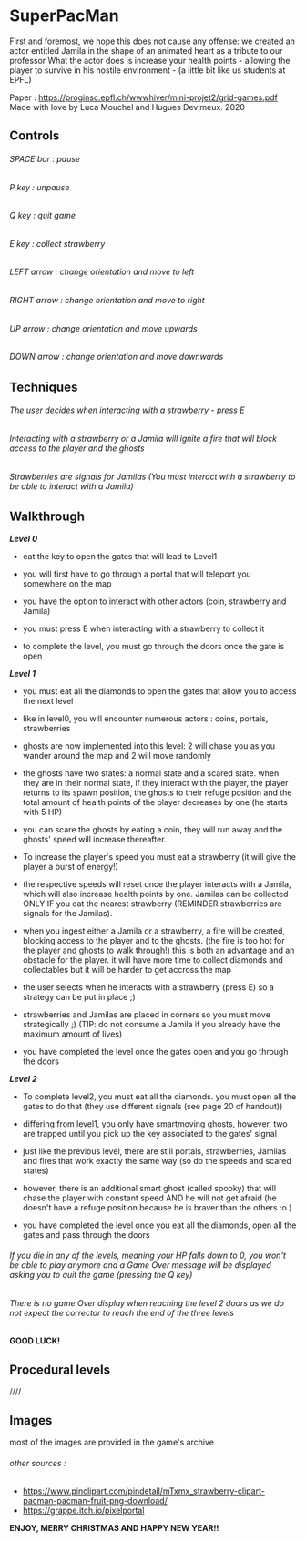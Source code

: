 # SuperPacMan

First and foremost, we hope this does not cause any offense: we created an actor entitled Jamila in the shape of an animated heart as a tribute to our professor
What the actor does is increase your health points - allowing the player to survive in his hostile environment - (a little bit like us students at EPFL)

Paper : https://proginsc.epfl.ch/wwwhiver/mini-projet2/grid-games.pdf
Made with love by Luca Mouchel and Hugues Devimeux. 
2020

## __Controls__

###### SPACE bar : pause
###### P key : unpause
###### Q key : quit game
###### E key : collect strawberry
###### LEFT arrow : change orientation and move to left
###### RIGHT arrow : change orientation and move to right
###### UP arrow : change orientation and move upwards
###### DOWN arrow : change orientation and move downwards

## Techniques

###### The user decides when interacting with a strawberry - press E 
###### Interacting with a strawberry or a Jamila will ignite a fire that will block access to the player and the ghosts
###### Strawberries are signals for Jamilas (You must interact with a strawberry to be able to interact with a Jamila)
           
## __Walkthrough__

 __*Level 0*__
  
  * eat the key to open the gates that will lead to Level1
 
  * you will first have to go through a portal that will teleport you somewhere on the map
 
  * you have the option to interact with other actors (coin, strawberry and Jamila)
 
  * you must press E when interacting with a strawberry to collect it
 
  * to complete the level, you must go through the doors once the gate is open


__*Level 1*__ 
 
* you must eat all the diamonds to open the gates that allow you to access the next level
 
* like in level0, you will encounter numerous actors : coins, portals, strawberries
 
* ghosts are now implemented into this level: 2 will chase you as you wander around the map and 2 will move randomly
 
* the ghosts have two states: a normal state and a scared state. when they are in their normal state, if they interact with the player, the player returns to its spawn position, the ghosts to their refuge position and the total amount of health points of the player decreases by one (he starts with 5 HP)
 
* you can scare the ghosts by eating a coin, they will run away and the ghosts' speed will increase thereafter. 

* To increase the player's speed you must eat a strawberry (it will give the player a burst of energy!)

* the respective speeds will reset once the player interacts with a Jamila, which will also increase health points by one. Jamilas can be collected ONLY IF you eat the nearest strawberry (REMINDER strawberries are signals for the Jamilas). 
 
* when you ingest either a Jamila or a strawberry, a fire will be created, blocking access to the player and to the ghosts. (the fire is too hot for the player and ghosts to walk through!) this is both an advantage and an obstacle for the player. 
it will have more time to collect diamonds and collectables but it will be harder to get accross the map
 
* the user selects when he interacts with a strawberry (press E) so a strategy can be put in place ;)
 
* strawberries and Jamilas are placed in corners so you must move strategically ;) (TIP: do not consume a Jamila if you already have the maximum amount of lives)
 
* you have completed the level once the gates open and you go through the doors
 
 
__*Level 2*__
 
* To complete level2, you must eat all the diamonds. you must open all the gates to do that (they use different signals (see page 20 of handout))

* differing from level1, you only have smartmoving ghosts, however, two are trapped until you pick up the key associated to the gates' signal

* just like the previous level, there are still portals, strawberries, Jamilas and fires that work exactly the same way (so do the speeds and scared states)

* however, there is an additional smart ghost (called spooky) that will chase the player with constant speed AND he will not get afraid (he doesn't have a refuge position because he is braver than the others :o )

* you have completed the level once you eat all the diamonds, open all the gates and pass through the doors
  
 ###### If you die in any of the levels, meaning your HP falls down to 0, you won't be able to play anymore and a Game Over message will be displayed asking you to quit the game (pressing the Q key)
 ###### There is no game Over display when reaching the level 2 doors as we do not expect the corrector to reach the end of the three levels
 
 __GOOD LUCK!__
 
 ## __Procedural levels__


////


## __Images__

most of the images are provided in the game's archive
 ###### other sources : 
* https://www.pinclipart.com/pindetail/mTxmx_strawberry-clipart-pacman-pacman-fruit-png-download/
* https://grappe.itch.io/pixelportal


__ENJOY, MERRY CHRISTMAS AND HAPPY NEW YEAR!!__

